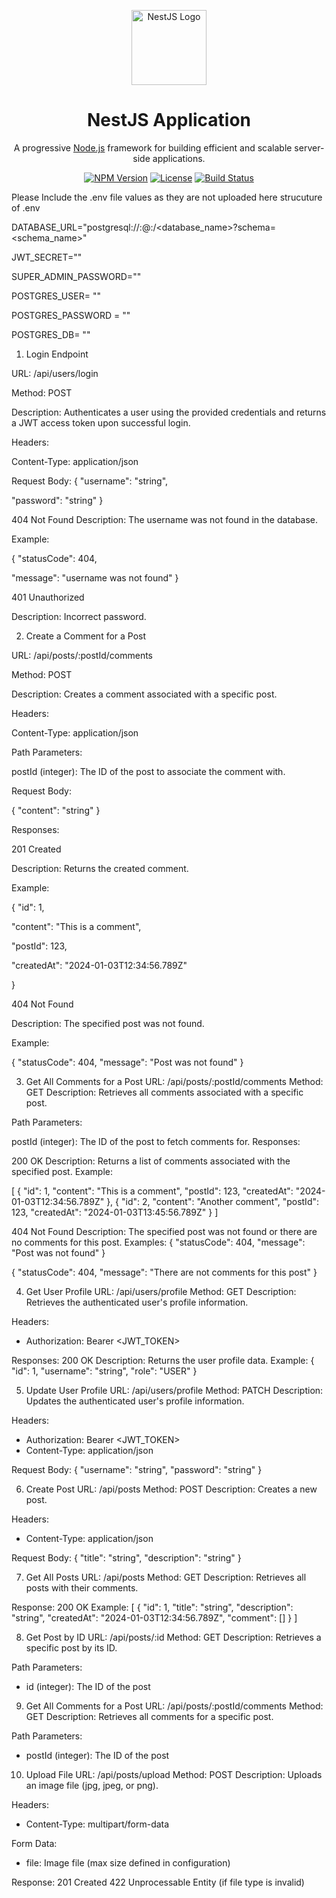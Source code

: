 
<p align="center"> <img src="https://nestjs.com/img/logo-small.svg" width="120" alt="NestJS Logo" /> </p> <h1 align="center">NestJS Application</h1> <p align="center"> A progressive <a href="http://nodejs.org" target="_blank">Node.js</a> framework for building efficient and scalable server-side applications. </p> <p align="center"> <a href="https://www.npmjs.com/~nestjscore" target="_blank"><img src="https://img.shields.io/npm/v/@nestjs/core.svg" alt="NPM Version" /></a> <a href="https://www.npmjs.com/~nestjscore" target="_blank"><img src="https://img.shields.io/npm/l/@nestjs/core.svg" alt="License" /></a> <a href="https://circleci.com/gh/nestjs/nest" target="_blank"><img src="https://img.shields.io/circleci/build/github/nestjs/nest/master" alt="Build Status" /></a> </p>










Please Include the .env file values as they are not uploaded here 
strucuture of .env 

DATABASE_URL="postgresql://<username>:<password>@<host>:<port>/<database_name>?schema=<schema_name>"

JWT_SECRET=""

SUPER_ADMIN_PASSWORD=""

POSTGRES_USER= ""  

POSTGRES_PASSWORD = ""

POSTGRES_DB= ""



1. Login Endpoint

URL: /api/users/login

Method: POST

Description: Authenticates a user using the provided credentials and returns a JWT access token upon successful login.


Headers:

Content-Type: application/json


Request Body:
{
  "username": "string",
  
  "password": "string"
}


404 Not Found
Description: The username was not found in the database.

Example:

{
  "statusCode": 404,
  
  "message": "username was not found"
}



401 Unauthorized

Description: Incorrect password.




2. Create a Comment for a Post

URL: /api/posts/:postId/comments


Method: POST

Description: Creates a comment associated with a specific post.

Headers:

Content-Type: application/json

Path Parameters:


postId (integer): The ID of the post to associate the comment with.


Request Body:


{
  "content": "string"
}


Responses:

201 Created

Description: Returns the created comment.

Example:


{
  "id": 1,
  
  "content": "This is a comment",
  
  "postId": 123,
  
  "createdAt": "2024-01-03T12:34:56.789Z"
  
}


404 Not Found

Description: The specified post was not found.

Example:

{
  "statusCode": 404,
  "message": "Post was not found"
}



3. Get All Comments for a Post
URL: /api/posts/:postId/comments
Method: GET
Description: Retrieves all comments associated with a specific post.

Path Parameters:

postId (integer): The ID of the post to fetch comments for.
Responses:

200 OK
Description: Returns a list of comments associated with the specified post.
Example:

[
  {
    "id": 1,
    "content": "This is a comment",
    "postId": 123,
    "createdAt": "2024-01-03T12:34:56.789Z"
  },
  {
    "id": 2,
    "content": "Another comment",
    "postId": 123,
    "createdAt": "2024-01-03T13:45:56.789Z"
  }
]



404 Not Found
Description: The specified post was not found or there are no comments for this post.
Examples:
{
  "statusCode": 404,
  "message": "Post was not found"
}


{
  "statusCode": 404,
  "message": "There are not comments for this post"
}



4. Get User Profile
URL: /api/users/profile
Method: GET
Description: Retrieves the authenticated user's profile information.

Headers:
- Authorization: Bearer <JWT_TOKEN>

Responses:
200 OK
Description: Returns the user profile data.
Example:
{
  "id": 1,
  "username": "string",
  "role": "USER"
}




5. Update User Profile
URL: /api/users/profile
Method: PATCH
Description: Updates the authenticated user's profile information.

Headers:
- Authorization: Bearer <JWT_TOKEN>
- Content-Type: application/json

Request Body:
{
  "username": "string",
  "password": "string"
}

6. Create Post
URL: /api/posts
Method: POST
Description: Creates a new post.

Headers:
- Content-Type: application/json

Request Body:
{
  "title": "string",
  "description": "string"
}

7. Get All Posts
URL: /api/posts
Method: GET
Description: Retrieves all posts with their comments.

Response:
200 OK
Example:
[
  {
    "id": 1,
    "title": "string",
    "description": "string",
    "createdAt": "2024-01-03T12:34:56.789Z",
    "comment": []
  }
]

8. Get Post by ID
URL: /api/posts/:id
Method: GET
Description: Retrieves a specific post by its ID.

Path Parameters:
- id (integer): The ID of the post

9. Get All Comments for a Post
URL: /api/posts/:postId/comments
Method: GET
Description: Retrieves all comments for a specific post.

Path Parameters:
- postId (integer): The ID of the post

10. Upload File
URL: /api/posts/upload
Method: POST
Description: Uploads an image file (jpg, jpeg, or png).

Headers:
- Content-Type: multipart/form-data

Form Data:
- file: Image file (max size defined in configuration)

Response:
201 Created
422 Unprocessable Entity (if file type is invalid)

